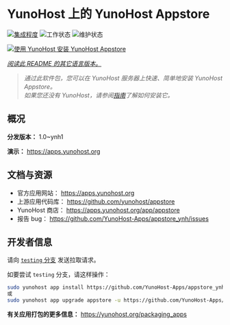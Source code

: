 <!--
注意：此 README 由 <https://github.com/YunoHost/apps/tree/master/tools/readme_generator> 自动生成
请勿手动编辑。
-->

# YunoHost 上的 YunoHost Appstore

[![集成程度](https://dash.yunohost.org/integration/appstore.svg)](https://ci-apps.yunohost.org/ci/apps/appstore/) ![工作状态](https://ci-apps.yunohost.org/ci/badges/appstore.status.svg) ![维护状态](https://ci-apps.yunohost.org/ci/badges/appstore.maintain.svg)

[![使用 YunoHost 安装 YunoHost Appstore](https://install-app.yunohost.org/install-with-yunohost.svg)](https://install-app.yunohost.org/?app=appstore)

*[阅读此 README 的其它语言版本。](./ALL_README.md)*

> *通过此软件包，您可以在 YunoHost 服务器上快速、简单地安装 YunoHost Appstore。*  
> *如果您还没有 YunoHost，请参阅[指南](https://yunohost.org/install)了解如何安装它。*

## 概况



**分发版本：** 1.0~ynh1

**演示：** <https://apps.yunohost.org>
## 文档与资源

- 官方应用网站： <https://apps.yunohost.org>
- 上游应用代码库： <https://github.com/yunohost/appstore>
- YunoHost 商店： <https://apps.yunohost.org/app/appstore>
- 报告 bug： <https://github.com/YunoHost-Apps/appstore_ynh/issues>

## 开发者信息

请向 [`testing` 分支](https://github.com/YunoHost-Apps/appstore_ynh/tree/testing) 发送拉取请求。

如要尝试 `testing` 分支，请这样操作：

```bash
sudo yunohost app install https://github.com/YunoHost-Apps/appstore_ynh/tree/testing --debug
或
sudo yunohost app upgrade appstore -u https://github.com/YunoHost-Apps/appstore_ynh/tree/testing --debug
```

**有关应用打包的更多信息：** <https://yunohost.org/packaging_apps>
